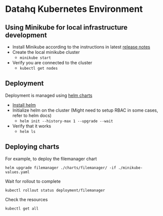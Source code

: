 # Datahq Kubernetes Environment


## Using Minikube for local infrastructure development

* Install Minikube according to the instructions in latest [release notes](https://github.com/kubernetes/minikube/releases)
* Create the local minikube cluster
  * `minikube start`
* Verify you are connected to the cluster
  * `kubectl get nodes`


## Deployment

Deployment is managed using [helm charts](https://helm.sh/)

* [Install helm](https://docs.helm.sh/using_helm/#quickstart)
* Initialize helm on the cluster (Might need to setup RBAC in some cases, refer to helm docs)
  * `helm init --history-max 1 --upgrade --wait`
* Verify that it works
  * `helm ls`


## Deploying charts

For example, to deploy the filemanager chart

```
helm upgrade filemanager ./charts/filemanager/ -if ./minikube-values.yaml
```

Wait for rollout to complete

```
kubectl rollout status deployment/filemanager
```

Check the resources

```
kubectl get all
```
